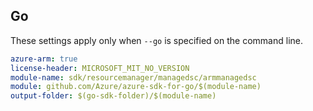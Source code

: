 ## Go

These settings apply only when `--go` is specified on the command line.

```yaml $(go) && $(track2)
azure-arm: true
license-header: MICROSOFT_MIT_NO_VERSION
module-name: sdk/resourcemanager/managedsc/armmanagedsc
module: github.com/Azure/azure-sdk-for-go/$(module-name)
output-folder: $(go-sdk-folder)/$(module-name)
```
